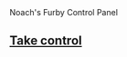 <div class="animated_rainbow_1">Noach's Furby Control Panel</div>

## [Take control](https://noachh.github.io/furble.html) 
